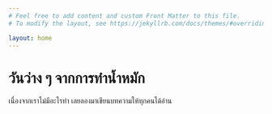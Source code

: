 ```yaml
---
# Feel free to add content and custom Front Matter to this file.
# To modify the layout, see https://jekyllrb.com/docs/themes/#overriding-theme-defaults

layout: home
---
```


# วันว่าง ๆ จากการทำน้ำหมัก

เนื่องจากเราไม่มีอะไรทำ เลยลองมาเขียนบทความให้ทุกคนได้อ่าน
